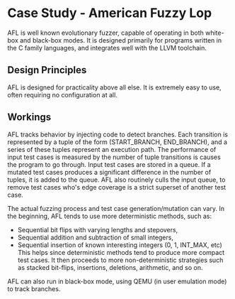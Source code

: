 # Case Study - American Fuzzy Lop

AFL is well known evolutionary fuzzer, capable of operating in both white-box and black-box modes.
It is designed primarily for programs written in the C family languages, and integrates well with the LLVM toolchain.

## Design Principles
AFL is designed for practicality above all else. It is extremely easy to use, often requiring no configuration at all.

## Workings
AFL tracks behavior by injecting code to detect branches.
Each transition is represented by a tuple of the form (START_BRANCH, END_BRANCH), and a series of these tuples represent an execution path.
The performance of input test cases is measured by the number of tuple transitions is causes the program to go through.
Input test cases are stored in a queue.
If a mutated test cases produces a significant difference in the number of tuples, it is added to the queue.
AFL also routinely culls the input queue, to remove test cases who's edge coverage is a strict superset of another test case.

The actual fuzzing process and test case generation/mutation can vary.
In the beginning, AFL tends to use more deterministic methods, such as:
- Sequential bit flips with varying lengths and stepovers,
- Sequential addition and subtraction of small integers,
- Sequential insertion of known interesting integers (0, 1, INT_MAX, etc)
This helps since deterministic methods tend to produce more compact test cases.
It then proceeds to more non-deterministic strategies such as stacked bit-flips, insertions, deletions, arithmetic, and so on.

AFL can also run in black-box mode, using QEMU (in user emulation mode) to track branches.
